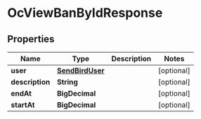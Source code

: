 

# OcViewBanByIdResponse


## Properties

| Name | Type | Description | Notes |
|------------ | ------------- | ------------- | -------------|
|**user** | [**SendBirdUser**](SendBirdUser.md) |  |  [optional] |
|**description** | **String** |  |  [optional] |
|**endAt** | **BigDecimal** |  |  [optional] |
|**startAt** | **BigDecimal** |  |  [optional] |



